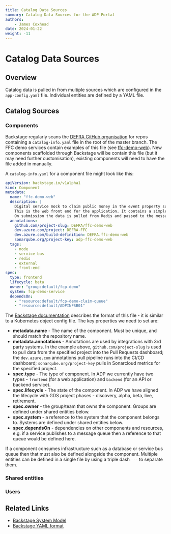 ```yaml
---
title: Catalog Data Sources
summary: Catalog Data Sources for the ADP Portal
authors:
    - James Coxhead
date: 2024-01-22
weight: -11
---
```


# Catalog Data Sources

## Overview

Catalog data is pulled in from multiple sources which are configured in the `app-config.yaml` file. Individual entities are defined by a YAML file.

## Catalog Sources
### Components
Backstage regularly scans the [DEFRA GitHub organisation](https://github.com/defra) for repos containing a `catalog-info.yaml` file in the root of the master branch. The FFC demo services contain examples of this file (see [ffc-demo-web](https://github.com/DEFRA/ffc-demo-web/blob/master/catalog-info.yaml)). New components scaffolded through Backstage will be contain this file (but it may need further customisation), existing components will need to have the file added in manually.

A `catalog-info.yaml` for a component file might look like this:

```yaml
apiVersion: backstage.io/v1alpha1
kind: Component
metadata:
  name: "ffc-demo-web"
  description: |
    Digital service mock to claim public money in the event property subsides into mine shaft.
    This is the web front end for the application. It contains a simple claim submission journey where user input data is cached in Redis.
    On submission the data is pulled from Redis and passed to the message service.
  annotations:
    github.com/project-slug: DEFRA/ffc-demo-web
    dev.azure.com/project: DEFRA-FFC
    dev.azure.com/build-definition: DEFRA.ffc-demo-web
    sonarqube.org/project-key: adp-ffc-demo-web
  tags:
    - node
    - service-bus
    - redis
    - external
    - front-end
spec:
  type: frontend
  lifecycle: beta
  owner: "group:default/fcp-demo"
  system: fcp-demo-service
  dependsOn:
    - "resource:default/fcp-demo-claim-queue"
    - "resource:default/ADPINFSB01"
```
The [Backstage documentation](https://backstage.io/docs/features/software-catalog/descriptor-format#kind-component) describes the format of this file - it is similar to a Kubernetes object config file. The key properties we need to set are:

* **metadata\.name** - The name of the component. Must be unique, and should match the repository name.
* **metadata\.annotations** - Annotations are used by integrations with 3rd party systems. In the example above, `github.com/project-slug` is used to pull data from the specified project into the Pull Requests dashboard; the `dev.azure.com` annotations pull pipeline runs into the CI/CD dashboard; `sonarqube.org/project-key` pulls in Sonarcloud metrics for the specified project.
* **spec.type** - The type of component. In ADP we currently have two types - `frontend` (for a web application) and `backend` (for an API or backend service).
* **spec.lifecycle** - The state of the component. In ADP we have aligned the lifecycle with GDS project phases - discovery, alpha, beta, live, retirement.
* **spec.owner** - the group/team that owns the component. Groups are defined under shared entities below.
* **spec.system** - a reference to the system that the component belongs to. Systems are defined under shared entities below.
* **spec.dependsOn** - dependencies on other components and resources, e.g. if a service publishes to a message queue then a reference to that queue would be defined here.

If a component consumes infrastructure such as a database or service bus queue then that must also be defined alongside the component. Multiple entities can be defined in a single file by using a triple dash `---` to separate them.

### Shared entities

### Users

## Related Links
* [Backstage System Model](https://backstage.io/docs/features/software-catalog/system-model)
* [Backstage YAML format](https://backstage.io/docs/features/software-catalog/descriptor-format)